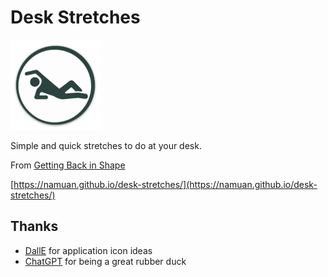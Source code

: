 # Desk Stretches

![](assets/icons/icon-144x144.png)

Simple and quick stretches to do at your desk.

From [Getting Back in Shape](https://www.shelterpub.com/fitness/getting-back-in-shape)

[https://namuan.github.io/desk-stretches/](https://namuan.github.io/desk-stretches/)

## Thanks

- [DallE](https://openai.com/dall-e-2/) for application icon ideas
- [ChatGPT](https://chat.openai.com/chat) for being a great rubber duck
